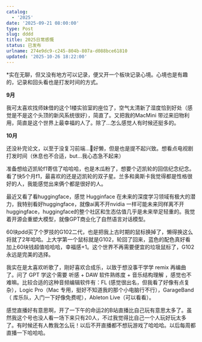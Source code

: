 ```yaml
---
catalog:
  - '2025'
date: '2025-09-21 08:00:00'
type: Post
slug: dddd
title: 2025日常感慨
status: 已发布
urlname: 274e9dc9-c245-804b-807a-d088bce61810
updated: '2025-10-26 18:22:00'
---
```


*实在无聊，但又没有地方可以记录，便又开一个板块记录心境。心境也是有趣的，记录和回头看也是打发时间的方式。


**9月**


我可太喜欢找师妹借的这个1楼实验室的座位了，空气太清新了湿度恰到好处（感觉是不是这个头顶的新风系统很好），简直了。又把我的MacMini 带过来旧物利用，简直是这个世界上最幸福的人了。除了…怎么感觉人有时候还挺多的。


**10月**


还没补完论文，以至于没复习前端…🥲好懒，但是也是提不起兴致。想看点电视剧打发时间（休息也不合适，but…我心态急不起来）


准备想给迈凯轮f1寄信了哈哈哈，也是木瓜粉了，想要个迈凯轮的回信纪念纪念。看了快5个月f1，最喜欢的还是迈凯轮的双子星。兰多和奥斯卡我觉得都是性格很好的人，我能感觉出来俩个都是很好的人。


最近又看了看huggingface，感觉 Hugginface 在未来的深度学习领域有极大的潜力，我特别看好huggingface，就像ai离不开nvidia 一样可能未来同样离不开 huggingface，huggingface的整个社区和生态估值几乎是未来举足轻重的。我觉着开源会重塑大模型，就像GPT商业化了自然语言对话模型。


60块pdd买了个罗技的G102二代，也是把我上古时期的鼠标换掉了，懒得换这么将就了2年哈哈。上大学第一个鼠标就是G102，轮回了回来，蓝色的配色真好看加上60块钱超值哈哈哈，幸福感+1。这个世界不再需要便宜的垃圾鼠标了，G102永远是完美的选择。


我实在是太喜欢听歌了，刚好喜欢合成乐，以致于想没事干学学 remix 再编曲了。问了 GPT 学这个需要 听感 + DAW 软件熟练度 + 音乐结构理解 ，感觉也不难嘛。比较合适的这种音频编辑软件有：FL (感觉很出名，但我看了好像有点复杂），Logic Pro（Mac 专用，挺好不知道我的那个小电脑行不行），GarageBand（ 库乐队，入门一下好像免费呢），Ableton Live（可以看看）。


感觉直播好有意思啊，开了一下午的命运2的B站直播比自己玩有意思太多了。虽然我这个号也没人看一场下来只有20人，不过我觉得比自己一个人玩好玩太多了。有时候还有人教我怎么玩！以后不开直播都不想玩游戏了哈哈哈。以后每周都直播一下哈哈哈。

